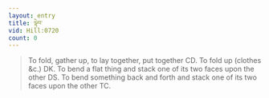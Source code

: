 ```yaml
---
layout: entry
title: ལྟེབ་
vid: Hill:0720
count: 0
---
```

> To fold, gather up, to lay together, put together CD\. To fold up (clothes &c\.) DK\. To bend a flat thing and stack one of its two faces upon the other DS\. To bend something back and forth and stack one of its two faces upon the other TC\.


